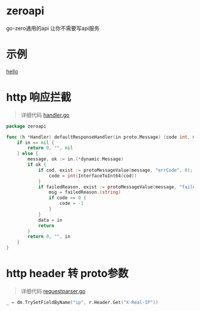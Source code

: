# zeroapi

go-zero通用的api 让你不需要写api服务

# 示例

[hello](examples/hello/README.md)

# http 响应拦截

> 详细代码 [handler.go](handler.go)

```go
package zeroapi

func (h *Handler) defaultResponseHandler(in proto.Message) (code int, msg string, data interface{}) {
	if in == nil {
		return 0, "", nil
	} else {
		message, ok := in.(*dynamic.Message)
		if ok {
			if cod, exist := protoMessageValue(message, "errCode", 0); exist {
				code = int(InterfaceToInt64(cod))
			}
			if failedReason, exist := protoMessageValue(message, "failedReason", ""); exist && failedReason != "" {
				msg = failedReason.(string)
				if code == 0 {
					code = -1
				}
			}
			data = in
			return
		}
		return 0, "", in
	}
}
```

# http header 转 proto参数

> 详细代码 [requestparser.go](internal/requestparser.go)

```go
_ = dm.TrySetFieldByName("ip", r.Header.Get("X-Real-IP"))
```
